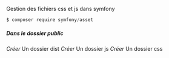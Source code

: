 ﻿Gestion des fichiers css et js dans symfony

```powershell
$ composer require symfony/asset
```

##### Dans le dossier public
*Créer*
    Un dossier dist
        *Créer*
        Un dossier js
            *Créer* 
            Un dossier css
